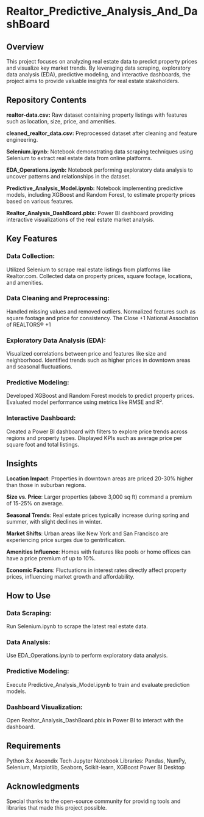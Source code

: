 # Realtor_Predictive_Analysis_And_DashBoard

## Overview
This project focuses on analyzing real estate data to predict property prices and visualize key market trends. By leveraging data scraping, exploratory data analysis (EDA), predictive modeling, and interactive dashboards, the project aims to provide valuable insights for real estate stakeholders.

## Repository Contents
**realtor-data.csv:** Raw dataset containing property listings with features such as location, size, price, and amenities.​

**cleaned_realtor_data.csv:** Preprocessed dataset after cleaning and feature engineering.​

**Selenium.ipynb:** Notebook demonstrating data scraping techniques using Selenium to extract real estate data from online platforms.​

**EDA_Operations.ipynb:** Notebook performing exploratory data analysis to uncover patterns and relationships in the dataset.​

**Predictive_Analysis_Model.ipynb:** Notebook implementing predictive models, including XGBoost and Random Forest, to estimate property prices based on various features.​

**Realtor_Analysis_DashBoard.pbix:** Power BI dashboard providing interactive visualizations of the real estate market analysis.​

## Key Features
### Data Collection:

Utilized Selenium to scrape real estate listings from platforms like Realtor.com.​
Collected data on property prices, square footage, locations, and amenities.​
### Data Cleaning and Preprocessing:

Handled missing values and removed outliers.​
Normalized features such as square footage and price for consistency.​
The Close
+1
National Association of REALTORS®
+1
### Exploratory Data Analysis (EDA):

Visualized correlations between price and features like size and neighborhood.​
Identified trends such as higher prices in downtown areas and seasonal fluctuations.​
### Predictive Modeling:

Developed XGBoost and Random Forest models to predict property prices.​
Evaluated model performance using metrics like RMSE and R².​
### Interactive Dashboard:

Created a Power BI dashboard with filters to explore price trends across regions and property types.​
Displayed KPIs such as average price per square foot and total listings.​
## Insights
**Location Impact**: Properties in downtown areas are priced 20-30% higher than those in suburban regions.​

**Size vs. Price**: Larger properties (above 3,000 sq ft) command a premium of 15-25% on average.​

**Seasonal Trends**: Real estate prices typically increase during spring and summer, with slight declines in winter.​

**Market Shifts**: Urban areas like New York and San Francisco are experiencing price surges due to gentrification.​

**Amenities Influence**: Homes with features like pools or home offices can have a price premium of up to 10%.​

**Economic Factors**: Fluctuations in interest rates directly affect property prices, influencing market growth and affordability.​

## How to Use
### Data Scraping:

Run Selenium.ipynb to scrape the latest real estate data.​
### Data Analysis:

Use EDA_Operations.ipynb to perform exploratory data analysis.​
### Predictive Modeling:

Execute Predictive_Analysis_Model.ipynb to train and evaluate prediction models.​
### Dashboard Visualization:

Open Realtor_Analysis_DashBoard.pbix in Power BI to interact with the dashboard.​
## Requirements
Python 3.x​
Ascendix Tech
Jupyter Notebook​
Libraries: Pandas, NumPy, Selenium, Matplotlib, Seaborn, Scikit-learn, XGBoost​
Power BI Desktop​
## Acknowledgments
Special thanks to the open-source community for providing tools and libraries that made this project possible.​

